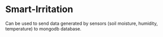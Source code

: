 # Smart-Irritation

Can be used to send data generated by sensors (soil moisture, humidity, temperature) to mongodb database.
